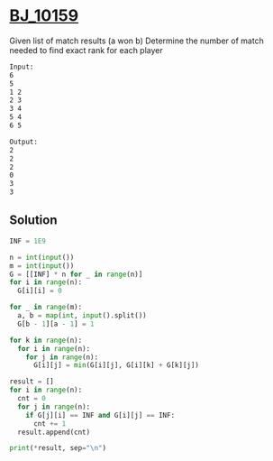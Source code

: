 # [BJ_10159](https://acmicpc.net/problem/10159)

Given list of match results (a won b)
Determine the number of match needed to find exact rank for each player

```txt
Input:
6
5
1 2
2 3
3 4
5 4
6 5

Output:
2
2
2
0
3
3
```

## Solution

```py
INF = 1E9

n = int(input())
m = int(input())
G = [[INF] * n for _ in range(n)]
for i in range(n):
  G[i][i] = 0

for _ in range(m):
  a, b = map(int, input().split())
  G[b - 1][a - 1] = 1

for k in range(n):
  for i in range(n):
    for j in range(n):
      G[i][j] = min(G[i][j], G[i][k] + G[k][j])

result = []
for i in range(n):
  cnt = 0
  for j in range(n):
    if G[j][i] == INF and G[i][j] == INF:
      cnt += 1
  result.append(cnt)

print(*result, sep="\n")
```

